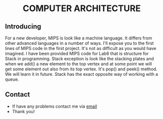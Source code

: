 <h1 align="center">COMPUTER ARCHITECTURE</h1>

## Introducing
For a new developer, MIPS is look like a machine language. It differs from other advanced languages in a number of ways. I'll expose you to the first lines of MIPS code in the first project. It's not as difficult as you would have imagined.
I have been provided MIPS code for Lab6 that is structure for Stack in programming. Stack exception is look like the stacking plates and when we add() a new element to the top vertex and at some point we will get some element out also from its top vertex. It's pop() and peek() method. We will learn it in future. Stack has the exact opposite way of working with a queue.

## Contact
+ If have any problems contact me via [email](mailto:ititiu19228@student.hcmiu.edu.vn)
+ Thank you!
